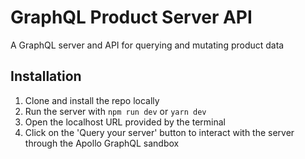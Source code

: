 # GraphQL Product Server API
A GraphQL server and API for querying and mutating product data

## Installation
1. Clone and install the repo locally
2. Run the server with `npm run dev` or `yarn dev`
3. Open the localhost URL provided by the terminal
4. Click on the 'Query your server' button to interact with the server through the Apollo GraphQL sandbox
